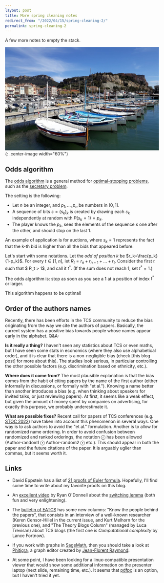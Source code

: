 ```yaml
---
layout: post
title: More spring cleaning notes
redirect_from: "/2022/04/15/spring-cleaning-2/"
permalink: spring-cleaning-2
---
```


A few more notes to empty the stack.

![](../assets/cassis.jpg){: .center-image width="60%"}


## Odds algorithm

The [odds algorithm](https://en.wikipedia.org/wiki/Odds_algorithm) is a 
general method for 
[optimal-stopping problems](https://en.wikipedia.org/wiki/Optimal_stopping), 
such as the [secretary problem](https://en.wikipedia.org/wiki/Secretary_problem).

The setting is the following:

* Let $n$ be an integer, and $p_1,...,p_n$ be numbers in $(0,1]$.
* A sequence of bits $s=(s_k)_k$ is created by drawing each $s_k$ 
independently at random with $P(s_k=1)=p_k$.
* The player knows the $p_k$, sees the elements of the sequence $s$ one 
after the other, and should stop on the last 1. 

An example of application is for auctions, where $s_k=1$ represents the 
fact that the k-th bid is higher than all the bids that appeared before.

Let's start with some notations.
Let the *odd of position $k$* be $r_k=\frac{p_k}{1-p_k}$. 
For every $t\in [1,n]$, let $R_t=r_n + r_{n-1}+...+r_{t}$.
Consider the first $t$ such that $ R_t > 1$, and call it $t^{\ast}$. 
(If the sum does not reach $1$, set $t^\ast=1$.)

The odds algorithm is: stop as soon as you see a 1 at a position of 
index $t^\ast$ or larger.

This algorithm happens to be optimal!

## Order of the authors names

Recently, there has been efforts in the TCS community to reduce the bias 
originating from the way we cite the authors of papers. Basically, the 
current system has a positive bias towards people whose names appear early in 
the alphabet. Q&A:
 
**Is it really a thing?**
I haven't seen any statistics about TCS or even maths, but I have seen some 
stats in economics (where they also use alphabetical order), and it is 
clear that there is a non-negligible bias (check [this blog post] 
for more about this). The studies look serious, in particular controlling 
the other possible factors (e.g. discrimination based on ethnicity, etc.).

**Where does it come from?**
The most plausible explanation is that the bias comes from the habit of citing 
papers by the name of the first author (either informally in discussions, 
or formally with "et al."). Knowing a name better than another introduces 
a bias (e.g. when thinking about speakers for invited talks, or just 
reviewing papers). At first, it seems like a weak effect, but given the 
amount of money spent by companies on advertising, for exactly this purpose, 
we probably underestimate it.

**What are possible fixes?** 
Recent call for papers of TCS conferences 
(e.g. [STOC 2022](http://acm-stoc.org/stoc2022/cfp.html)) have taken into 
account this phenomenon in several ways. One way is to ask authors to avoid 
the "et al." formulation. Another is to allow for randomized name ordering. 
In order to avoid confusion between randomized and ranked orderings, the 
notation ⓡ has been allowed (Author-random1 ⓡ Author-random2 ⓡ etc.). 
This should appear in both the paper and the future citations of the paper. 
It is arguably uglier than commas, but it seems worth it. 

## Links

* David Eppstein has a list of 
[21 proofs of Euler formula](https://www.ics.uci.edu/~eppstein/junkyard/euler/).
Hopefully, I'll find some time to write about my favorite proofs on this blog.

* An [excellent video](https://www.youtube.com/watch?v=ahW96yYmWx0) by Ryan 
O'Donnell about the [switching lemma](https://en.wikipedia.org/wiki/Switching_lemma)
(both fun and very enlightening). 

* The [bulletin of EATCS](http://bulletin.eatcs.org/index.php/beatcs) has 
some new columns: "Know the people behind the papers", that consists in 
an interview of a well-known researcher (Keren Censor-Hillel in the current 
issue, and Kurt Melhorn for the previous one), and "The Theory Blogs Column"
(managed by Luca Trevisan) about TCS blogs (the first one is *Computational 
complexity* by Lance Fortnow).

* If you work with graphs in [SageMath](https://www.sagemath.org/), then 
you should take a look at 
[Phitigra](https://github.com/jfraymond/phitigra/blob/master/README.md), a 
graph editor created by [Jean-Florent Raymond](https://perso.limos.fr/~jfraymon/).

* At some point, I have been looking for a linux-compatible presentation viewer 
that would show some additional information on the presenter laptop (next 
slide, remaining time, etc.). It seems that [pdfpc](https://pdfpc.github.io/) 
is an option, but I haven't tried it yet.

